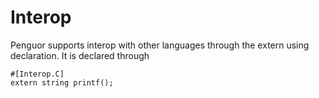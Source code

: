 # Interop

Penguor supports interop with other languages through the extern using declaration.
It is declared through

```Penguor
#[Interop.C]
extern string printf();
```
